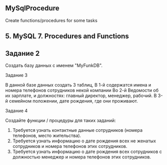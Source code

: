 ## MySqlProcedure
Create functions/procedures for some tasks
## 5. MySQL 7. Procedures and Functions
## Задание 2 

Создать базу данных с именем "MyFunkDB". 

Задание 3 

В данной базе данных создать 3 таблиц, В 1-й содержатся имена и номера телефонов сотрудников некой компании Во 2-й Ведомости об их зарплате, и должностях: главный директор, менеджер, рабочий. В 3-й семейном положении, дате рождения, где они проживают. 

Задание 4 

Создайте функции / процедуры для таких заданий:
1. Требуется узнать контактные данные сотрудников (номера телефонов, место жительства).
2. Требуется узнать информацию о дате рождения всех не женатых сотрудников и номера телефонов этих сотрудников.
3. Требуется узнать информацию о дате рождения всех сотрудников с должностью менеджер и номера телефонов этих сотрудников.
